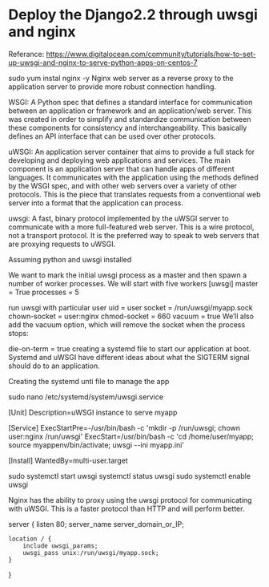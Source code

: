 Deploy the Django2.2 through uwsgi and nginx
============================================
Referance: https://www.digitalocean.com/community/tutorials/how-to-set-up-uwsgi-and-nginx-to-serve-python-apps-on-centos-7

sudo yum instal nginx -y
Nginx web server as a reverse proxy to the application server to provide more robust connection handling.

WSGI: A Python spec that defines a standard interface for communication between an application or framework
and an application/web server. This was created in order to simplify and standardize communication between
these components for consistency and interchangeability. This basically defines an API interface that can be used over other protocols.

uWSGI: An application server container that aims to provide a full stack for developing and deploying
web applications and services. The main component is an application server that can handle apps of different
languages. It communicates with the application using the methods defined by the WSGI spec, and with other
web servers over a variety of other protocols. This is the piece that translates requests from a conventional
web server into a format that the application can process.

uwsgi: A fast, binary protocol implemented by the uWSGI server to communicate with a more full-featured web server.
This is a wire protocol, not a transport protocol. It is the preferred way to speak to web servers that are proxying requests to uWSGI.

Assuming python and uwsgi installed

We want to mark the initial uwsgi process as a master and then spawn a number of worker processes. We will start with five workers
[uwsgi]
master = True
processes = 5

run uwsgi with particular user
uid = user
socket = /run/uwsgi/myapp.sock
chown-socket = user:nginx
chmod-socket = 660
vacuum = true
We’ll also add the vacuum option, which will remove the socket when the process stops:

die-on-term = true
creating a systemd file to start our application at boot. Systemd and uWSGI have different ideas about what
the SIGTERM signal should do to an application. 

Creating the systemd unti file to manage the app

sudo nano /etc/systemd/system/uwsgi.service

[Unit]
Description=uWSGI instance to serve myapp

[Service]
ExecStartPre=-/usr/bin/bash -c 'mkdir -p /run/uwsgi; chown user:nginx /run/uwsgi'
ExecStart=/usr/bin/bash -c 'cd /home/user/myapp; source myappenv/bin/activate; uwsgi --ini myapp.ini'

[Install]
WantedBy=multi-user.target

sudo systemctl start uwsgi
systemctl status uwsgi
sudo systemctl enable uwsgi

Nginx has the ability to proxy using the uwsgi protocol for communicating with uWSGI.
This is a faster protocol than HTTP and will perform better.

server {
    listen 80;
    server_name server_domain_or_IP;

    location / {
        include uwsgi_params;
        uwsgi_pass unix:/run/uwsgi/myapp.sock;
    }
}

